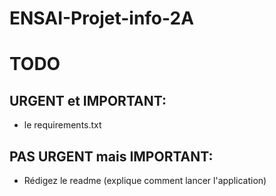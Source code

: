 # ENSAI-Projet-info-2A

# TODO
## URGENT et IMPORTANT: 
- le requirements.txt

## PAS URGENT mais IMPORTANT:
- Rédigez le readme (explique comment lancer l'application)